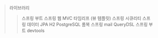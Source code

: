 



>라이브러리
>>스프링 부트
스프링 웹 MVC
타임리프 (뷰 템플릿)
스프링 시큐리티
스프링 데이터 JPA
H2
PostgreSQL
롬복
스프링 mail
QueryDSL
스프링 부트 devtools
